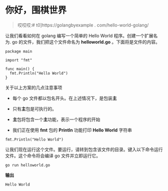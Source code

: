 # 你好，围棋世界

> 哎哎哎:# t0]https://golangbyexample . com/hello-world-golang/

让我们看看如何在 golang 编写一个简单的 Hello World 程序。创建一个扩展名为. go 的文件，我们把这个文件命名为 **helloworld.go** 。下面将是文件的内容。

```
package main  

import "fmt" 

func main() { 
  fmt.Println("Hello World") 
}
```

关于以上方案的几点注意事项

*   每个 go 文件都以包名开头。在上述情况下，是包装**主**

*   只有**主**包是可执行的。

*   **主**包将包含一个**主**功能，表示一个程序的开始

*   我们正在使用 **fmt** 包的 **Println** 功能打印 **Hello World** 字符串

```
fmt.Println("Hello World")
```

让我们现在运行这个文件。要运行，请转到包含该文件的目录。键入以下命令运行文件。这个命令将会编译 go 文件并立即运行它。

```
go run helloworld.go
```

**输出**

```
Hello World
```